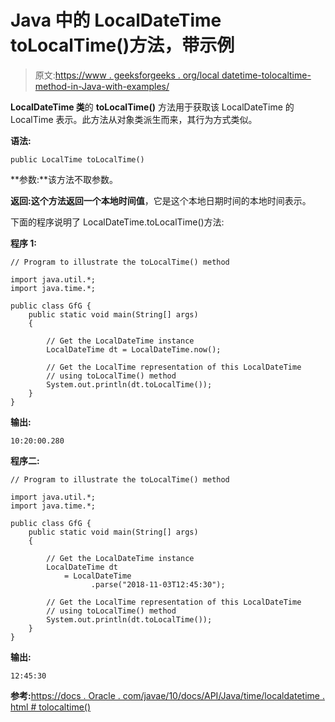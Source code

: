 # Java 中的 LocalDateTime toLocalTime()方法，带示例

> 原文:[https://www . geeksforgeeks . org/local datetime-tolocaltime-method-in-Java-with-examples/](https://www.geeksforgeeks.org/localdatetime-tolocaltime-method-in-java-with-examples/)

**LocalDateTime 类**的 **toLocalTime()** 方法用于获取该 LocalDateTime 的 LocalTime 表示。此方法从对象类派生而来，其行为方式类似。

**语法:**

```
public LocalTime toLocalTime()
```

**参数:**该方法不取参数。

**返回:**这个方法返回一个**本地时间值**，它是这个本地日期时间的本地时间表示。

下面的程序说明了 LocalDateTime.toLocalTime()方法:

**程序 1:**

```
// Program to illustrate the toLocalTime() method

import java.util.*;
import java.time.*;

public class GfG {
    public static void main(String[] args)
    {

        // Get the LocalDateTime instance
        LocalDateTime dt = LocalDateTime.now();

        // Get the LocalTime representation of this LocalDateTime
        // using toLocalTime() method
        System.out.println(dt.toLocalTime());
    }
}
```

**输出:**

```
10:20:00.280

```

**程序二:**

```
// Program to illustrate the toLocalTime() method

import java.util.*;
import java.time.*;

public class GfG {
    public static void main(String[] args)
    {

        // Get the LocalDateTime instance
        LocalDateTime dt
            = LocalDateTime
                  .parse("2018-11-03T12:45:30");

        // Get the LocalTime representation of this LocalDateTime
        // using toLocalTime() method
        System.out.println(dt.toLocalTime());
    }
}
```

**输出:**

```
12:45:30

```

**参考:**[https://docs . Oracle . com/javae/10/docs/API/Java/time/localdatetime . html # tolocaltime()](https://docs.oracle.com/javase/10/docs/api/java/time/LocalDateTime.html#toLocalTime())